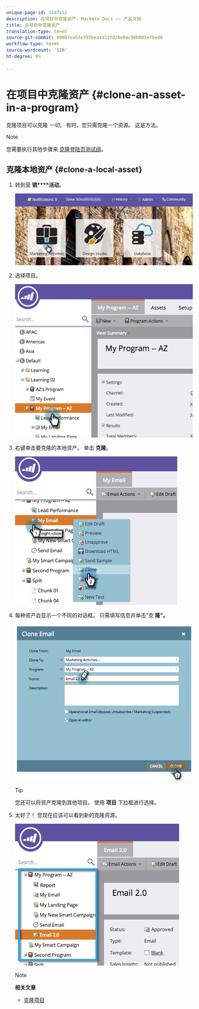 ```yaml
---
unique-page-id: 1147152
description: 在项目中克隆资产- Marketo Docs —— 产品文档
title: 在项目中克隆资产
translation-type: tm+mt
source-git-commit: 00887ea53e395bea3a11fd28e0ac98b085ef6ed8
workflow-type: tm+mt
source-wordcount: '120'
ht-degree: 0%

---
```



# 在项目中克隆资产 {#clone-an-asset-in-a-program}

克隆项目可以克隆 *一切*。 有时，您只需克隆一个资源。 这是方法。

>[!NOTE]
>
>您需要执行其他步骤来 [克隆登陆页测试组](../../../../product-docs/demand-generation/landing-pages/landing-page-actions/cloning-a-landing-page-test-group.md)。

## 克隆本地资产 {#clone-a-local-asset}

1. 转到营 **销****活动**。

   ![](assets/login-marketing-activities.png)

1. 选择项目。

   ![](assets/image2014-9-23-15-3a56-3a12.png)

1. 右键单击要克隆的本地资产。 单击 **克隆**。

   ![](assets/image2014-9-23-15-3a56-3a25.png)

1. 每种资产会显示一个不同的对话框。 只需填写信息并单击“克 **隆”。**

   ![](assets/image2014-9-23-15-3a56-3a34.png)

   >[!TIP]
   >
   >您还可以将资产克隆到其他项目。 使用 **项目** 下拉框进行选择。

1. 太好了！ 您现在应该可以看到新的克隆资源。

   ![](assets/report.jpg)

   >[!NOTE]
   >
   >**相关文章**
   >
   >    
   >    
   >    * [克隆项目](clone-a-program.md)


